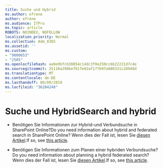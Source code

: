 ```yaml
---
title: Suche und Hybrid
ms.author: efrene
author: efrene
ms.audience: ITPro
ms.topic: article
ROBOTS: NOINDEX, NOFOLLOW
localization_priority: Normal
ms.collection: Adm_O365
ms.assetid: ''
ms.custom:
- "9000653"
- "2505"
ms.openlocfilehash: aa9e9bfcb30854c14dc3f0e250cc6b22221d7c4e
ms.sourcegitcommit: 25110a298bef81fe02af177b9fa880331c28948d
ms.translationtype: MT
ms.contentlocale: de-DE
ms.lasthandoff: 08/09/2019
ms.locfileid: "36284248"
---
```

# <a name="search-and-hybrid"></a><span data-ttu-id="22948-102">Suche und Hybrid</span><span class="sxs-lookup"><span data-stu-id="22948-102">Search and hybrid</span></span>

- <span data-ttu-id="22948-103">Benötigen Sie Informationen zur Hybrid-und Verbundsuche in SharePoint Online?</span><span class="sxs-lookup"><span data-stu-id="22948-103">Do you need information about hybrid and federated search in SharePoint Online?</span></span> <span data-ttu-id="22948-104">Wenn dies der Fall ist, lesen Sie [diesen Artikel](https://docs.microsoft.com/sharepoint/hybrid/hybrid-search-in-sharepoint).</span><span class="sxs-lookup"><span data-stu-id="22948-104">If so, see [this article](https://docs.microsoft.com/sharepoint/hybrid/hybrid-search-in-sharepoint).</span></span>

- <span data-ttu-id="22948-105">Benötigen Sie Informationen zum Planen einer hybriden Verbundsuche?</span><span class="sxs-lookup"><span data-stu-id="22948-105">Do you need information about planning a hybrid federated search?</span></span>  <span data-ttu-id="22948-106">Wenn dies der Fall ist, lesen Sie [diesen Artikel](https://docs.microsoft.com/sharepoint/hybrid/plan-hybrid-federated-search).</span><span class="sxs-lookup"><span data-stu-id="22948-106">If so, see [this article](https://docs.microsoft.com/sharepoint/hybrid/plan-hybrid-federated-search).</span></span>



